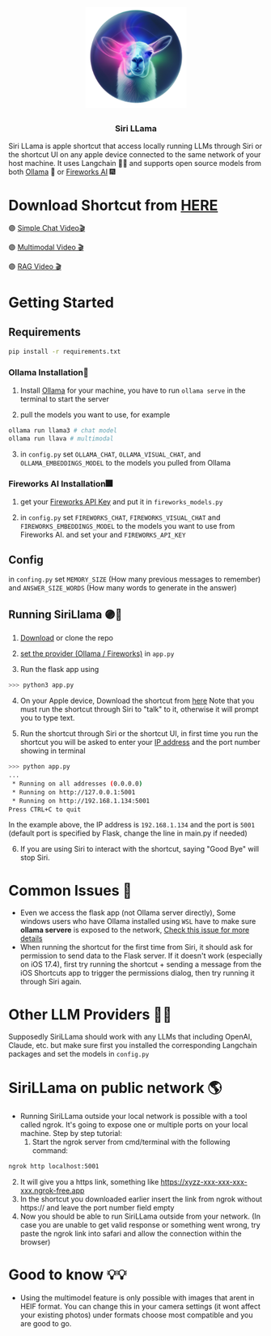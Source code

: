 <div align = "center">
<h1>
    <img src = "https://github.com/0ssamaak0/SiriLLama/blob/main/assets/icon.png?raw=true" width = 200 height = 200>
<br>

</h1>

<h3>
Siri LLama
</h3>
</div>

Siri LLama is apple shortcut that access locally running LLMs through Siri or the shortcut UI on any apple device connected to the same network of your host machine. It uses Langchain 🦜🔗 and supports open source models from both [Ollama](https://ollama.com/) 🦙 or [Fireworks AI](https://fireworks.ai/) 🎆

# Download Shortcut from [HERE](https://www.icloud.com/shortcuts/fd032a4e75cc4d81a6f9a742053d4c18)

🟣 [Simple Chat Video🎬](https://twitter.com/0ssamaak0/status/1772356905064665530)

🟣 [Multimodal Video 🎬](https://twitter.com/0ssamaak0/status/1782462691291890148)

🟣 [RAG Video 🎬](https://x.com/0ssamaak0/status/1825662881284653149)

# Getting Started
## Requirements

```bash
pip install -r requirements.txt
```

### Ollama Installation🦙
1. Install [Ollama](https://ollama.com/) for your machine, you have to run `ollama serve` in the terminal to start the server

2. pull the models you want to use, for example
```bash
ollama run llama3 # chat model
ollama run llava # multimodal
```

3. in `config.py` set `OLLAMA_CHAT`, `OLLAMA_VISUAL_CHAT`, and `OLLAMA_EMBEDDINGS_MODEL` to the models you pulled from Ollama
### Fireworks AI Installation🎆

1. get your [Fireworks API Key](http://fireworks.ai/) and put it in `fireworks_models.py`

2. in `config.py` set `FIREWORKS_CHAT`, `FIREWORKS_VISUAL_CHAT` and `FIREWORKS_EMBEDDINGS_MODEL` to the models you want to use from Fireworks AI. and set your and `FIREWORKS_API_KEY` 

## Config
in `confing.py` set `MEMORY_SIZE` (How many previous messages to remember) and `ANSWER_SIZE_WORDS` (How many words to generate in the answer)

## Running SiriLlama 🟣🦙

1. [Download](https://github.com/0ssamaak0/SiriLLama/archive/refs/heads/main.zip) or clone the repo 

2. [set the provider (Ollama / Fireworks)](https://github.com/0ssamaak0/SiriLLama/blob/d07ff97a0eb07db08601e5e3fe0254c6f05aee50/app.py#L18) in `app.py` 

3. Run the flask app using
```bash
>>> python3 app.py
```

4. On your Apple device, Download the shortcut from [here](https://www.icloud.com/shortcuts/fd032a4e75cc4d81a6f9a742053d4c18)
   Note that you must run the shortcut through Siri to "talk" to it, otherwise it will prompt you to type text.

5. Run the shortcut through Siri or the shortcut UI, in first time you run the shortcut you will be asked to enter your [IP address](https://stackoverflow.com/a/15864222) and the port number showing in terminal
```bash
>>> python app.py
...
 * Running on all addresses (0.0.0.0)
 * Running on http://127.0.0.1:5001
 * Running on http://192.168.1.134:5001
Press CTRL+C to quit
```
In the example above, the IP address is `192.168.1.134` and the port is `5001` (default port is specified by Flask, change the line in main.py if needed)

6. If you are using Siri to interact with the shortcut, saying "Good Bye" will stop Siri.



# Common Issues 🐞
- Even we access the flask app (not Ollama server directly), Some windows users who have Ollama installed using `WSL` have to make sure **ollama servere** is exposed to the network, [Check this issue for more details](https://github.com/ollama/ollama/issues/1431)
- When running the shortcut for the first time from Siri, it should ask for permission to send data to the Flask server.
  If it doesn't work (especially on iOS 17.4), first try running the shortcut + sending a message from the iOS Shortcuts app to trigger the permissions dialog, then try running it through Siri again.

# Other LLM Providers 🤖🤖
Supposedly SiriLLama should work with any LLMs that including OpenAI, Claude, etc. but make sure first you installed the corresponding Langchain packages and set the models in `config.py`

# SiriLLama on public network 🌎
- Running SiriLLama outside your local network is possible with a tool called ngrok. It's going to expose one or multiple ports on your local machine. Step by step tutorial:
  1. Start the ngrok server from cmd/terminal with the following command:
```bash
ngrok http localhost:5001
```
  2. It will give you a https link, something like https://xyzz-xxx-xxx-xxx-xxx.ngrok-free.app
  3. In the shortcut you downloaded earlier insert the link from ngrok without https:// and leave the port number field empty
  4. Now you should be able to run SiriLLama outside from your network. (In case you are unable to get valid response or something went wrong, try paste the ngrok link into safari and allow the connection within the browser)

# Good to know 💡💡
- Using the multimodel feature is only possible with images that arent in HEIF format. You can change this in your camera settings (it wont affect your existing photos) under formats choose most compatible and you are good to go.
